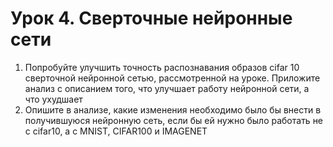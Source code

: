 # Урок 4. Сверточные нейронные сети

1. Попробуйте улучшить точность распознавания образов cifar 10 сверточной нейронной сетью, рассмотренной на уроке. Приложите анализ с описанием того, что улучшает работу нейронной сети, а что ухудшает
2. Опишите в анализе, какие изменения необходимо было бы внести в получившуюся нейронную сеть, если бы ей нужно было работать не с cifar10, а с MNIST, CIFAR100 и IMAGENET
